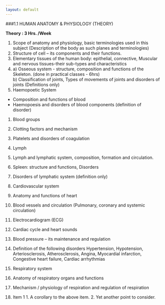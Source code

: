 ```yaml
---
layout: default
---
```


###1.1 HUMAN ANATOMY & PHYSIOLOGY (THEORY)

**Theory : 3 Hrs. /Week**

1. Scope of anatomy and physiology, basic terminologies used in this subject
(Description of the body as such planes and terminologies)
2. Structure of cell – its components and their functions.
3. Elementary tissues of the human body: epithelial, connective, Muscular and
nervous tissues-their sub-types and characteristics
4. a) Osseous system - structure, composition and functions of the
 Skeleton. (done in practical classes - 6hrs)  
  b) Classification of joints, Types of movements of joints and disorders of joints
 (Definitions only)
5. Haemopoetic System  
* Composition and functions of blood
 * Haemopoesis and disorders of blood components (definition of disorder)
  1. Blood groups
  4. Clotting factors and mechanism
  5. Platelets and disorders of coagulation
6. Lymph
  1. Lymph and lymphatic system, composition, formation and circulation.
  2. Spleen: structure and functions, Disorders
  3. Disorders of lymphatic system (definition only)
7. Cardiovascular system
  1. Anatomy and functions of heart
  2. Blood vessels and circulation (Pulmonary, coronary and systemic circulation)
  3. Electrocardiogram (ECG)
  4. Cardiac cycle and heart sounds
  5. Blood pressure – its maintenance and regulation
  6. Definition of the following disorders
  Hypertension, Hypotension, Arteriosclerosis, Atherosclerosis, Angina,
  Myocardial infarction, Congestive heart failure, Cardiac arrhythmias
8. Respiratory system
  1. Anatomy of respiratory organs and functions
  2. Mechanism / physiology of respiration and regulation of respiration

  1. Item 1
    1. A corollary to the above item.
    2. Yet another point to consider.